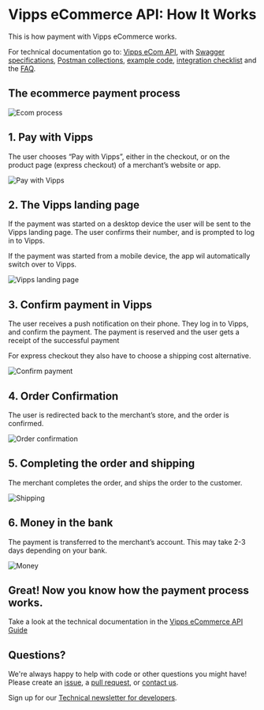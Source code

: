 # Vipps eCommerce API: How It Works

This is how payment with Vipps eCommerce works.

For technical documentation go to:
[Vipps eCom API](https://github.com/vippsas/vipps-ecom-api),
with
[Swagger specifications](https://vippsas.github.io/vipps-ecom-api/),
[Postman collections](tools/),
[example code](https://github.com/vippsas/vipps-developers/tree/master/code-examples/ecom_python_example),
[integration checklist](vipps-ecom-api-checklist.md)
and the [FAQ](vipps-ecom-api-faq.md).

## The ecommerce payment process

![Ecom process](images/vipps-ecom-process-svg.svg)


## 1. Pay with Vipps

The user chooses “Pay with Vipps”, either in the checkout, or on the product page (express checkout) of a merchant’s website or app.

![Pay with Vipps](images/vipps-ecom-step1.svg)

## 2. The Vipps landing page

If the payment was started on a desktop device the user will be sent to the Vipps landing page.
The user confirms their number, and is prompted to log in to Vipps.

If the payment was started from a mobile device, the app wil automatically switch over to Vipps.

![Vipps landing page](images/vipps-ecom-step2.svg)

## 3. Confirm payment in Vipps

The user receives a push notification on their phone. They log in to Vipps, and confirm the payment. The payment is reserved and the user gets a receipt of the successful payment

For express checkout they also have to choose a shipping cost alternative.

![Confirm payment](images/vipps-ecom-step3.svg)

## 4. Order Confirmation

The user is redirected back to the merchant’s store, and the order is confirmed.

![Order confirmation](images/vipps-ecom-step4.svg)

## 5. Completing the order and shipping

The merchant completes the order, and ships the order to the customer.

![Shipping](images/vipps-shipping.svg)

## 6. Money in the bank

The payment is transferred to the merchant’s account. This may take 2-3 days depending on your bank.

![Money](images/vipps-money.svg)

## Great! Now you know how the payment process works.

Take a look at the technical documentation in the [Vipps eCommerce API Guide](https://github.com/vippsas/vipps-ecom-api/blob/master/vipps-ecom-api.md)


## Questions?

We're always happy to help with code or other questions you might have!
Please create an [issue](https://github.com/vippsas/vipps-ecom-api/issues),
a [pull request](https://github.com/vippsas/vipps-ecom-api/pulls),
or [contact us](https://github.com/vippsas/vipps-developers/blob/master/contact.md).

Sign up for our [Technical newsletter for developers](https://github.com/vippsas/vipps-developers/tree/master/newsletters).
